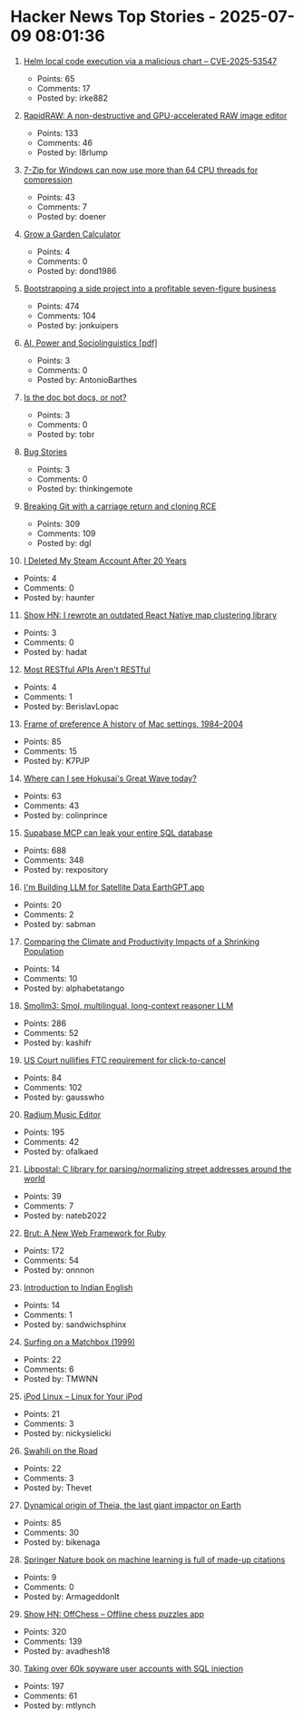 # Hacker News Top Stories - 2025-07-09 08:01:36

1. [Helm local code execution via a malicious chart – CVE-2025-53547](https://github.com/helm/helm/security/advisories/GHSA-557j-xg8c-q2mm)
   - Points: 65
   - Comments: 17
   - Posted by: irke882

2. [RapidRAW: A non-destructive and GPU-accelerated RAW image editor](https://github.com/CyberTimon/RapidRAW)
   - Points: 133
   - Comments: 46
   - Posted by: l8rlump

3. [7-Zip for Windows can now use more than 64 CPU threads for compression](https://www.7-zip.org/history.txt)
   - Points: 43
   - Comments: 7
   - Posted by: doener

4. [Grow a Garden Calculator](https://growagardencalculators.net/)
   - Points: 4
   - Comments: 0
   - Posted by: dond1986

5. [Bootstrapping a side project into a profitable seven-figure business](https://projectionlab.com/blog/we-reached-1m-arr-with-zero-funding)
   - Points: 474
   - Comments: 104
   - Posted by: jonkuipers

6. [AI, Power and Sociolinguistics [pdf]](https://www.researchgate.net/profile/Ico-Maly-2/publication/385703534_AI_power_and_sociolinguistics/links/6813618cdf0e3f544f502f05/AI-power-and-sociolinguistics.pdf)
   - Points: 3
   - Comments: 0
   - Posted by: AntonioBarthes

7. [Is the doc bot docs, or not?](https://www.robinsloan.com/lab/what-are-we-even-doing-here/)
   - Points: 3
   - Comments: 0
   - Posted by: tobr

8. [Bug Stories](https://500mile.email/)
   - Points: 3
   - Comments: 0
   - Posted by: thinkingemote

9. [Breaking Git with a carriage return and cloning RCE](https://dgl.cx/2025/07/git-clone-submodule-cve-2025-48384)
   - Points: 309
   - Comments: 109
   - Posted by: dgl

10. [I Deleted My Steam Account After 20 Years](https://gist.github.com/Kaldaien/c66bf3dca62a5ac63785714f686e60ad)
   - Points: 4
   - Comments: 0
   - Posted by: haunter

11. [Show HN: I rewrote an outdated React Native map clustering library](https://github.com/suwi-lanji/rn-maps-clustering)
   - Points: 3
   - Comments: 0
   - Posted by: hadat

12. [Most RESTful APIs Aren't RESTful](https://florian-kraemer.net//software-architecture/2025/07/07/Most-RESTful-APIs-are-not-really-RESTful.html)
   - Points: 4
   - Comments: 1
   - Posted by: BerislavLopac

13. [Frame of preference A history of Mac settings, 1984–2004](https://aresluna.org/frame-of-preference/)
   - Points: 85
   - Comments: 15
   - Posted by: K7PJP

14. [Where can I see Hokusai's Great Wave today?](https://greatwavetoday.com/)
   - Points: 63
   - Comments: 43
   - Posted by: colinprince

15. [Supabase MCP can leak your entire SQL database](https://www.generalanalysis.com/blog/supabase-mcp-blog)
   - Points: 688
   - Comments: 348
   - Posted by: rexpository

16. [I'm Building LLM for Satellite Data EarthGPT.app](https://www.earthgpt.app/)
   - Points: 20
   - Comments: 2
   - Posted by: sabman

17. [Comparing the Climate and Productivity Impacts of a Shrinking Population](https://www.nber.org/papers/w33932)
   - Points: 14
   - Comments: 10
   - Posted by: alphabetatango

18. [Smollm3: Smol, multilingual, long-context reasoner LLM](https://huggingface.co/blog/smollm3)
   - Points: 286
   - Comments: 52
   - Posted by: kashifr

19. [US Court nullifies FTC requirement for click-to-cancel](https://arstechnica.com/tech-policy/2025/07/us-court-cancels-ftc-rule-that-would-have-made-canceling-subscriptions-easier/)
   - Points: 84
   - Comments: 102
   - Posted by: gausswho

20. [Radium Music Editor](http://users.notam02.no/~kjetism/radium/)
   - Points: 195
   - Comments: 42
   - Posted by: ofalkaed

21. [Libpostal: C library for parsing/normalizing street addresses around the world](https://github.com/openvenues/libpostal)
   - Points: 39
   - Comments: 7
   - Posted by: nateb2022

22. [Brut: A New Web Framework for Ruby](https://naildrivin5.com/blog/2025/07/08/brut-a-new-web-framework-for-ruby.html)
   - Points: 172
   - Comments: 54
   - Posted by: onnnon

23. [Introduction to Indian English](https://www.oed.com/discover/introduction-to-indian-english/)
   - Points: 14
   - Comments: 1
   - Posted by: sandwichsphinx

24. [Surfing on a Matchbox (1999)](http://news.bbc.co.uk/2/hi/science/nature/276762.stm)
   - Points: 22
   - Comments: 6
   - Posted by: TMWNN

25. [iPod Linux – Linux for Your iPod](http://www.ipodlinux.org/)
   - Points: 21
   - Comments: 3
   - Posted by: nickysielicki

26. [Swahili on the Road](https://www.historytoday.com/archive/behind-times/swahili-road)
   - Points: 22
   - Comments: 3
   - Posted by: Thevet

27. [Dynamical origin of Theia, the last giant impactor on Earth](https://arxiv.org/abs/2507.01826)
   - Points: 85
   - Comments: 30
   - Posted by: bikenaga

28. [Springer Nature book on machine learning is full of made-up citations](https://retractionwatch.com/2025/06/30/springer-nature-book-on-machine-learning-is-full-of-made-up-citations/)
   - Points: 9
   - Comments: 0
   - Posted by: ArmageddonIt

29. [Show HN: OffChess – Offline chess puzzles app](https://offchess.com)
   - Points: 320
   - Comments: 139
   - Posted by: avadhesh18

30. [Taking over 60k spyware user accounts with SQL injection](https://ericdaigle.ca/posts/taking-over-60k-spyware-user-accounts/)
   - Points: 197
   - Comments: 61
   - Posted by: mtlynch


